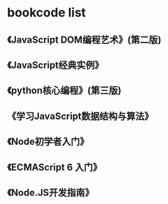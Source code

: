 # bookcode list
## 《JavaScript DOM编程艺术》(第二版)
## 《JavaScript经典实例》
## 《python核心编程》(第三版)
## 《学习JavaScript数据结构与算法》
## 《Node初学者入门》
## 《ECMAScript 6 入门》
## 《Node.JS开发指南》